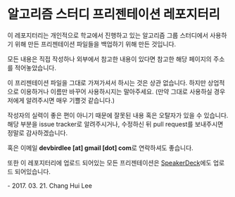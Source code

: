 # 알고리즘 스터디 프리젠테이션 레포지터리
이 레포지터리는 개인적으로 학교에서 진행하고 있는 알고리즘 그룹 스터디에서 사용하기 위해 만든 프리젠테이션 파일들을 백업하기 위해 만든 것입니다.

모든 내용은 직접 작성하나 외부에서 참고한 내용이 있다면 참고한 해당 페이지의 주소를 적어놓았습니다.

이 프리젠테이션 파일을 그대로 가져가셔서 하시는 것은 상관 없습니다. 하지만 상업적으로 이용하거나 이름만 바꾸어 사용하시지는 말아주세요. (만약 그대로 사용하실 경우 저에게 알려주시면 매우 기쁠것 같습니다.)

작성자의 실력이 좋은 편이 아니기 때문에 잘못된 내용 혹은 오탈자가 있을 수 있습니다. 해당 부분을 issue tracker로 알려주시거나, 수정하신 뒤 pull request를 보내주시면 정말로 감사하겠습니다.

혹은 이메일 **devbirdlee [at] gmail [dot] com**로 연락하셔도 좋습니다.

또한 이 레포지터리에 업로드 되어있는 모든 프리젠테이션은 [SpeakerDeck](https://speakerdeck.com/mystika)에도 업로드 되어있습니다.

\- 2017. 03. 21. Chang Hui Lee
